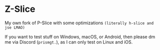 # Z-Slice
My own fork of P-Slice with some optimizations `(literally h-slice and jse LMAO)`

If you want to test stuff on Windows, macOS, or Android, then please dm me via Discord (`prismgt.`), as I can only test on Linux and iOS.
